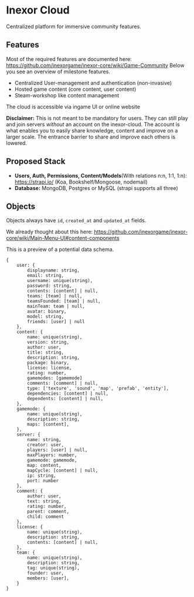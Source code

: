 # Inexor Cloud
Centralized platform for immersive community features.

## Features
Most of the required features are documented here: https://github.com/inexorgame/inexor-core/wiki/Game-Community
Below you see an overview of milestone features.

- Centralized User-management and authentication (non-invasive)
- Hosted game content (core content, user content)
- Steam-workshop like content management

The cloud is accessible via ingame UI or online website

**Disclaimer:** This is not meant to be mandatory for users. They can still play and join servers _without_ an account on the inexor-cloud. The account is what enables you to easily share knowledge, content and improve on a larger scale. The entrance barrier to share and improve each others is lowered.

## Proposed Stack

- **Users, Auth, Permissions, Content/Models**(With relations n:n, 1:1, 1:n): https://strapi.io/ (Koa, Bookshelf/Mongoose, nodemail)
- **Database:** MongoDB, Postgres or MySQL (strapi supports all three)

## Objects

Objects always have `id`, `created_at` and `updated_at` fields.

We already thought about this here: https://github.com/inexorgame/inexor-core/wiki/Main-Menu-UI#content-components

This is a preview of a potential data schema.

```
{
    user: {
        displayname: string,
        email: string,
        username: unique(string),
        password: string,
        contents: [content] | null,
        teams: [team] | null,
        teamsFounded: [team] | null,
        mainTeam: team | null,
        avatar: binary,
        model: string,
        friends: [user] | null
    },
    content: {
        name: unique(string),
        version: string,
        author: user,
        title: string,
        description: string,
        package: binary,
        license: license,
        rating: number,
        gamemodes: [gamemode]
        comments: [comment] | null,
        type: ['texture', 'sound', 'map', 'prefab', 'entity'],
        dependencies: [content] | null,
        dependents: [content] | null,
    },
    gamemode: {
        name: unique(string),
        description: string,
        maps: [content],
    },
    server: {
        name: string,
        creator: user,
        players: [user] | null,
        maxPlayers: number,
        gamemode: gamemode,
        map: content,
        mapCycle: [content] | null,
        ip: string,
        port: number
    },
    comment: {
        author: user,
        text: string,
        rating: number,
        parent: comment,
        child: comment
    },
    license: {
        name: unique(string),
        description: string,
        contents: [content] | null,
    },
    team: {
        name: unique(string),
        description: string,
        tag: unique(string),
        founder: user,
        members: [user],
    }
}
```
